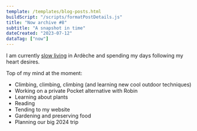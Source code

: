 ```yaml
---
template: /templates/blog-posts.html
buildScript: "/scripts/formatPostDetails.js"
title: "Now archive #8"
subtitle: "A snapshot in time"
dateCreated: "2023-07-12"
dataTag: ["now"]
---
```


I am currently [slow living](/posts/29-time-for-a-break/) in Ardèche and spending my days following my heart desires.

Top of my mind at the moment:

- Climbing, climbing, climbing (and learning new cool outdoor techniques)
- Working on a private Pocket alternative with Robin
- Learning about plants
- Reading
- Tending to my website
- Gardening and preserving food
- Planning our big 2024 trip
